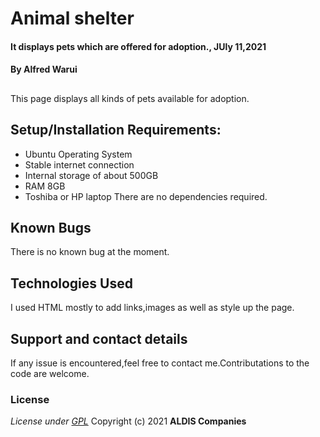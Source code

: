 # Animal shelter
#### It displays pets which are offered for adoption., JUly 11,2021
#### By **Alfred Warui**
## 
This page displays all kinds of pets available for adoption.
## Setup/Installation Requirements:
* Ubuntu Operating System
* Stable internet connection
* Internal storage of about 500GB
* RAM 8GB 
* Toshiba or HP laptop
There are no dependencies required.
## Known Bugs
There is no known bug at the moment.
## Technologies Used
I used HTML mostly to add links,images as well as style up the page.
## Support and contact details
If any issue is encountered,feel free to contact me.Contributations to the code are welcome.
### License
*License under [GPL](LICENSE)*
Copyright (c) 2021 **ALDIS Companies**